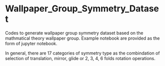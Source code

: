 # Wallpaper_Group_Symmetry_Dataset

Codes to generate wallpaper group symmetry dataset based on the mathmatical theory wallpaper group. Example notebook are provided as the form of jupyter notebook. 

In general, there are 17 categories of symmetry type as the combindation of selection of translation, mirror, glide or 2, 3, 4, 6 folds rotation operations.
